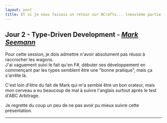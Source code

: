 ```yaml
---
layout: post
title: Et si je vous faisais un retour sur NCrafts... (neuvième partie)
---
```


## Jour 2 - Type-Driven Development - [*Mark Seemann*][MarkSeemann]

Pour cette session, je dois admettre n'avoir absolument pas réussi à raccrocher les wagons.  
J'ai vaguement suivi le fait qu'en F#, débuter ses développement en commençant par les types semblent être une "bonne pratique", mais ça s'arrête là.

C'est loin d'être du fait de Mark qui m'a semblé être un bon orateur, mais mon cerveau a eu beaucoup de mal à suivre l'anglais surtout après le test d'ABC Arbitrage.

Je regrette du coup un peu de ne pas avoir pu mieux suivre cette présentation.

---

[MarkSeemann]: https://twitter.com/ploeh